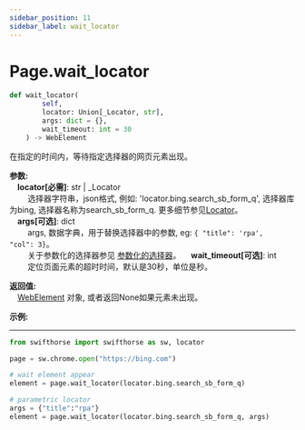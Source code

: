 ```yaml
---
sidebar_position: 11
sidebar_label: wait_locator
---
```

# Page.wait_locator
```python
def wait_locator(
        self,
        locator: Union[_Locator, str],
        args: dict = {},
        wait_timeout: int = 30
    ) -> WebElement
```  

在指定的时间内，等待指定选择器的网页元素出现。 


**参数:**  
    &emsp;**locator[必需]**: str | _Locator   
        &emsp;&emsp; 选择器字符串，json格式, 例如: 'locator.bing.search_sb_form_q', 选择器库为bing, 选择器名称为search_sb_form_q. 更多细节参见[Locator](./../../../../../concepts/locator.md)。  
    &emsp;**args[可选]**: dict  
        &emsp;&emsp; args, 数据字典，用于替换选择器中的参数, eg: `{ "title": 'rpa',  "col": 3}`。  
        &emsp;&emsp; 关于参数化的选择器参见 [参数化的选择器](./../../../concepts/locator.md#parametric-locator)。
    &emsp;**wait_timeout[可选]**: int  
        &emsp;&emsp; 定位页面元素的超时时间，默认是30秒，单位是秒。

**返回值:**  
    &emsp;[WebElement](./webelement/webelement.md) 对象, 或者返回None如果元素未出现。

**示例:**
***
```python
from swifthorse import swifthorse as sw, locator

page = sw.chrome.open("https://bing.com")

# wait element appear
element = page.wait_locator(locator.bing.search_sb_form_q)

# parametric locator
args = {"title":"rpa"}
element = page.wait_locator(locator.bing.search_sb_form_q, args)

```